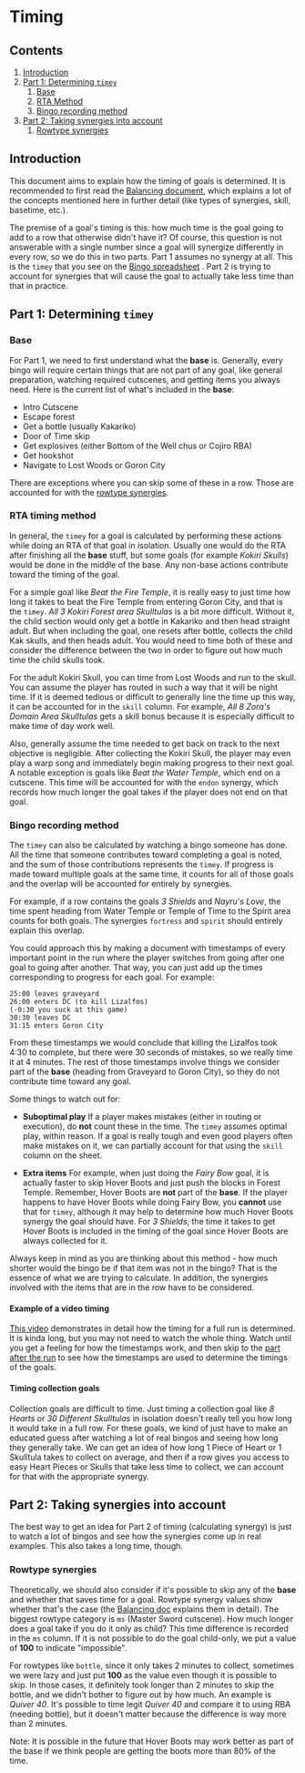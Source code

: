 # Timing

## Contents

1. [Introduction](#introduction)
2. [Part 1: Determining `timey`](#part-1-determining-timey)
    1. [Base](#base)
    2. [RTA Method](#rta-timing-method)
    3. [Bingo recording method](#bingo-recording-method)
3. [Part 2: Taking synergies into account](#part-2-taking-synergies-into-account)
    1. [Rowtype synergies](#rowtype-synergies)

## Introduction

This document aims to explain how the timing of goals is determined. It is recommended to first read
the [Balancing document](BALANCING.md), which explains a lot of the concepts mentioned here in further detail (like
types of synergies, skill, basetime, etc.).

The premise of a goal's timing is this: how much time is the goal going to add to a row that otherwise didn't have it?
Of course, this question is not answerable with a single number since a goal will synergize differently in every row, so
we do this in two parts. Part 1 assumes no synergy at all. This is the `timey` that you see on
the [Bingo spreadsheet](https://docs.google.com/spreadsheets/d/1-mD-OTM0Re7PyNf224MAsRuqQ0umI0E_Qq6nr1vA1aE/edit?usp=sharing)
. Part 2 is trying to account for synergies that will cause the goal to actually take less time than that in practice.

## Part 1: Determining `timey`

### Base

For Part 1, we need to first understand what the **base** is. Generally, every bingo will require certain things that
are not part of any goal, like general preparation, watching required cutscenes, and getting items you always need. Here
is the current list of what's included in the **base**:

* Intro Cutscene
* Escape forest
* Get a bottle (usually Kakariko)
* Door of Time skip
* Get explosives (either Bottom of the Well chus or Cojiro RBA)
* Get hookshot
* Navigate to Lost Woods or Goron City

There are exceptions where you can skip some of these in a row. Those are accounted for with
the [rowtype synergies](#rowtype-synergies).

### RTA timing method

In general, the `timey` for a goal is calculated by performing these actions while doing an RTA of that goal in
isolation. Usually one would do the RTA after finishing all the **base** stuff, but some goals (for example *Kokiri
Skulls*) would be done in the middle of the base. Any non-base actions contribute toward the timing of the goal.

For a simple goal like *Beat the Fire Temple*, it is really easy to just time how long it takes to beat the Fire Temple
from entering Goron City, and that is the `timey`. *All 3 Kokiri Forest area Skulltulas* is a bit more difficult.
Without it, the child section would only get a bottle in Kakariko and then head straight adult. But when including the
goal, one resets after bottle, collects the child Kak skulls, and then heads adult. You would need to time both of these
and consider the difference between the two in order to figure out how much time the child skulls took.

For the adult Kokiri Skull, you can time from Lost Woods and run to the skull. You can assume the player has routed in
such a way that it will be night time. If it is deemed tedious or difficult to generally line the time up this way, it
can be accounted for in the `skill` column. For example, *All 8 Zora's Domain Area Skulltulas* gets a skill bonus
because it is especially difficult to make time of day work well.

Also, generally assume the time needed to get back on track to the next objective is negligible. After collecting the
Kokiri Skull, the player may even play a warp song and immediately begin making progress to their next goal. A notable
exception is goals like *Beat the Water Temple*, which end on a cutscene. This time will be accounted for with
the `endon` synergy, which records how much longer the goal takes if the player does not end on that goal.

### Bingo recording method

The `timey` can also be calculated by watching a bingo someone has done. All the time that someone contributes toward
completing a goal is noted, and the sum of those contributions represents the `timey`. If progress is made toward
multiple goals at the same time, it counts for all of those goals and the overlap will be accounted for entirely by
synergies.

For example, if a row contains the goals *3 Shields* and *Nayru's Love*, the time spent heading from Water Temple or
Temple of Time to the Spirit area counts for both goals. The synergies `fortress` and `spirit` should entirely explain
this overlap.

You could approach this by making a document with timestamps of every important point in the run where the player
switches from going after one goal to going after another. That way, you can just add up the times corresponding to
progress for each goal. For example:

```
25:00 leaves graveyard
26:00 enters DC (to kill Lizalfos)
(-0:30 you suck at this game)
30:30 leaves DC
31:15 enters Goron City
```

From these timestamps we would conclude that killing the Lizalfos took 4:30 to complete, but there were 30 seconds of
mistakes, so we really time it at 4 minutes. The rest of those timestamps involve things we consider part of the
**base** (heading from Graveyard to Goron City), so they do not contribute time toward any goal.

Some things to watch out for:

* **Suboptimal play** If a player makes mistakes (either in routing or execution), do **not** count these in the time.
  The `timey` assumes optimal play, within reason. If a goal is really tough and even good players often make mistakes
  on it, we can partially account for that using the `skill` column on the sheet.

* **Extra items** For example, when just doing the *Fairy Bow* goal, it is actually faster to skip Hover Boots and just
  push the blocks in Forest Temple. Remember, Hover Boots are **not** part of the **base**. If the player happens to
  have Hover Boots while doing Fairy Bow, you **cannot** use that for `timey`, although it may help to determine how
  much Hover Boots synergy the goal should have. For *3 Shields*, the time it takes to get Hover Boots is included in
  the timing of the goal since Hover Boots are always collected for it.

Always keep in mind as you are thinking about this method - how much shorter would the bingo be if that item was not in
the bingo? That is the essence of what we are trying to calculate. In addition, the synergies involved with the items
that are in the row have to be considered.

#### Example of a video timing

[This video](https://www.twitch.tv/videos/250416373) demonstrates in detail how the timing for a full run is determined.
It is kinda long, but you may not need to watch the whole thing. Watch until you get a feeling for how the timestamps
work, and then skip to the [part after the run](https://www.twitch.tv/videos/250416373?t=1h10m36s) to see how the
timestamps are used to determine the timings of the goals.

#### Timing collection goals

Collection goals are difficult to time. Just timing a collection goal like *8 Hearts* or *30 Different Skulltulas* in
isolation doesn't really tell you how long it would take in a full row. For these goals, we kind of just have to make an
educated guess after watching a lot of real bingos and seeing how long they generally take. We can get an idea of how
long 1 Piece of Heart or 1 Skulltula takes to collect on average, and then if a row gives you access to easy Heart
Pieces or Skulls that take less time to collect, we can account for that with the appropriate synergy.

## Part 2: Taking synergies into account

The best way to get an idea for Part 2 of timing (calculating synergy) is just to watch a lot of bingos and see how the
synergies come up in real examples. This also takes a long time, though.

### Rowtype synergies

Theoretically, we should also consider if it's possible to skip any of the **base** and whether that saves time for a
goal. Rowtype synergy values show whether that's the case (the [Balancing doc](BALANCING.md) explains them in detail).
The biggest rowtype category is `ms` (Master Sword cutscene). How much longer does a goal take if you do it only as
child? This time difference is recorded in the `ms` column. If it is not possible to do the goal child-only, we put a
value of **100** to indicate "impossible".

For rowtypes like `bottle`, since it only takes 2 minutes to collect, sometimes we were lazy and just put **100** as the
value even though it is possible to skip. In those cases, it definitely took longer than 2 minutes to skip the bottle,
and we didn't bother to figure out by how much. An example is *Quiver 40*. It's possible to time legit *Quiver 40* and
compare it to using RBA (needing bottle), but it doesn't matter because the difference is way more than 2 minutes.

Note: It is possible in the future that Hover Boots may work better as part of the base if we think people are getting
the boots more than 80% of the time.